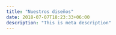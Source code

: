 ```yaml
---
title: "Nuestros diseños"
date: 2018-07-07T18:23:33+06:00
description: "This is meta description"
---
```

